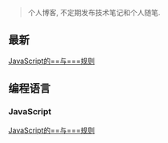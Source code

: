 > 个人博客, 不定期发布技术笔记和个人随笔.

## 最新
[JavaScript的==与===规则](https://github.com/xvno/blog/issues/4#issue-430594842)

## 编程语言

### JavaScript
[JavaScript的==与===规则](https://github.com/xvno/blog/issues/4#issue-430594842)
